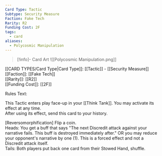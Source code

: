 ```yaml
---
Card Type: Tactic
Subtype: Security Measure
Faction: Fake Tech
Rarity: R2
Funding Cost: 2F
tags:
  - card
aliases:
  - Polycosmic Manipulation
---
```

> [!info]- Card Art
> ![[Polycosmic Manipulation.png]]

[[CARD TYPES/Card Type|Card Type]]: [[Tactic]] - [[Security Measure]]  
[[Faction]]: [[Fake Tech]]  
[[Rarity]]: [[R2]]  
[[Funding Cost]]: [[2F]]  

Rules Text:  

This Tactic enters play face-up in your [[Think Tank]]. You may activate its effect at any time.  
After using its effect, send this card to your history.  

[Reversomorphification] Flip a coin.  
Heads: You get a buff that says "The next Discredit attack against your narrative fails. This buff is destroyed immediately after." OR you may reduce your opponent's narrative by one (1). This is a forced effect and not a Discredit attack itself.  
Tails: Both players put back one card from their Stowed Hand, shuffle.  